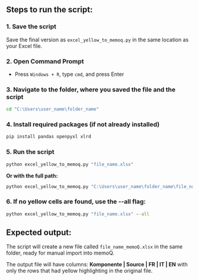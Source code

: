 ## **Steps to run the script:**

### **1. Save the script**
Save the final version as `excel_yellow_to_memoq.py` in the same location as your Excel file.

### **2. Open Command Prompt**
- Press `Windows + R`, type `cmd`, and press Enter

### **3. Navigate to the folder, where you saved the file and the script**
```cmd
cd "C:\Users\user_name\folder_name"
```

### **4. Install required packages** (if not already installed)
```cmd
pip install pandas openpyxl xlrd
```

### **5. Run the script**
```cmd
python excel_yellow_to_memoq.py "file_name.xlsx"
```

**Or with the full path:**
```cmd
python excel_yellow_to_memoq.py "C:\Users\user_name\folder_name\file_name.xlsx"
```

### **6. If no yellow cells are found, use the --all flag:**
```cmd
python excel_yellow_to_memoq.py "file_name.xlsx" --all
```

## **Expected output:**
The script will create a new file called `file_name_memoQ.xlsx` in the same folder, ready for manual import into memoQ.

The output file will have columns: **Komponente | Source | FR | IT | EN** with only the rows that had yellow highlighting in the original file.
